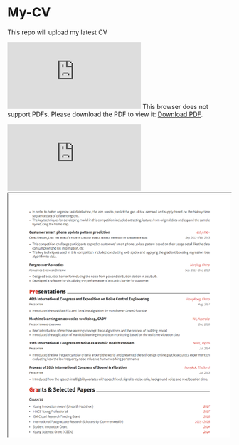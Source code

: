 # My-CV
This repo will upload my latest CV

<object data="https://github.com/duxuhao/My-CV/blob/master/resume.pdf" type="application/pdf" width="700px" height="700px">
    <embed src="https://github.com/duxuhao/My-CV/blob/master/resume.pdf">
        This browser does not support PDFs. Please download the PDF to view it: <a href="https://github.com/duxuhao/My-CV/blob/master/resume.pdf">Download PDF</a>.</p>
    </embed>
</object>

![alt text](https://github.com/duxuhao/My-CV/blob/master/resume.pdf)
![alt text](https://github.com/duxuhao/My-CV/blob/master/resume2.png)
